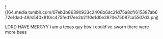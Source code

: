 ![]64.media.tumblr.com/07eb3b86390933c2406b6dc21d75a8cf/615387ab672e1dad-49/s540x810/c475fed17ee2b2110e1d0e2870e75087ca5507d3.pnj)

LORD HAVE MERCYY 
i am a texas guy btw
i could've sworn there were more bees
 
